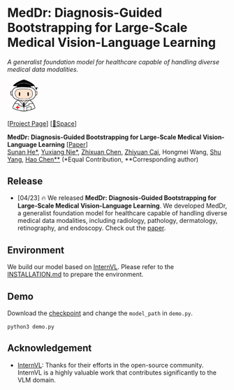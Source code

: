 # MedDr: Diagnosis-Guided Bootstrapping for Large-Scale Medical Vision-Language Learning

*A generalist foundation model for healthcare capable of handling diverse medical data modalities.*

<div align=left>
<img src=examples/logo.jpg width=15% />
</div>


 [[Project Page](https://smart-meddr.github.io/)] [[🤗Space](https://huggingface.co/Sunanhe/MedDr_0401)] 

**MedDr: Diagnosis-Guided Bootstrapping for Large-Scale Medical Vision-Language Learning** [[Paper](https://arxiv.org/abs/2404.15127)] <br>
[Sunan He*](https://jerrrynie.github.io/), [Yuxiang Nie*](https://jerrrynie.github.io/), [Zhixuan Chen](https://zhi-xuan-chen.github.io/homepage/), [Zhiyuan Cai](https://github.com/Davidczy), Hongmei Wang, [Shu Yang](https://github.com/isyangshu), [Hao Chen**](https://cse.hkust.edu.hk/~jhc/) (*Equal Contribution, **Corresponding author)


## Release
- [04/23] 🔥 We released **MedDr: Diagnosis-Guided Bootstrapping for Large-Scale Medical Vision-Language Learning**. We developed MedDr, a generalist foundation model for healthcare capable of handling diverse medical data modalities, including radiology, pathology, dermatology, retinography, and endoscopy. Check out the [paper](https://arxiv.org/abs/2404.15127).

</details>


## Environment

We build our model based on [InternVL](https://github.com/OpenGVLab/InternVL). Please refer to the [INSTALLATION.md](https://github.com/OpenGVLab/InternVL/blob/main/INSTALLATION.md) to prepare the environment.


## Demo
Download the [checkpoint](https://huggingface.co/Sunanhe/MedDr_0401) and change the `model_path` in `demo.py`.

```Shell
python3 demo.py
```


## Acknowledgement

- [InternVL](https://github.com/OpenGVLab/InternVL): 
Thanks for their efforts in the open-source community. InternVL is a highly valuable work that contributes significantly to the VLM domain.

